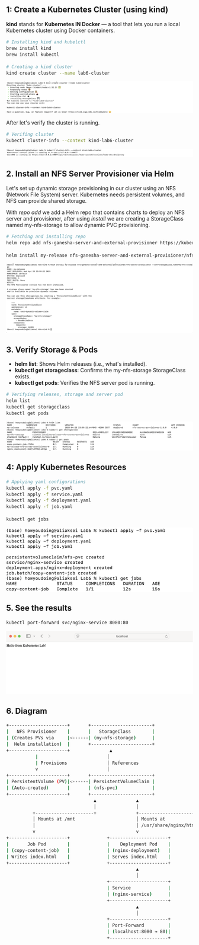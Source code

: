 ## 1: Create a Kubernetes Cluster (using kind)
**kind** stands for **Kubernetes IN Docker** — a tool that lets you run a local Kubernetes cluster using Docker containers.

```bash
# Installing kind and kubelctl
brew install kind
brew install kubectl

# Creating a kind cluster
kind create cluster --name lab6-cluster
```
![1.png](screens/1.png)

After let's verify the cluster is running.
```bash
# Verifing cluster
kubectl cluster-info --context kind-lab6-cluster
```

![2.png](screens/2.png)

## 2. Install an NFS Server Provisioner via Helm

Let's set up dynamic storage provisioning in our cluster using an NFS (Network File System) server. Kubernetes needs persistent volumes, and NFS can provide shared storage.

With *repo add* we add a Helm repo that contains charts to deploy an NFS server and provisioner, after using *install* we are creating a StorageClass named my-nfs-storage to allow dynamic PVC provisioning.

```bash
# Fetching and installing repo
helm repo add nfs-ganesha-server-and-external-provisioner https://kubernetes-sigs.github.io/nfs-ganesha-server-and-external-provisioner/

helm install my-release nfs-ganesha-server-and-external-provisioner/nfs-server-provisioner --set=storageClass.name=my-nfs-storage
```
![3.png](screens/3.png)

## 3. Verify Storage & Pods
- **helm list**: Shows Helm releases (i.e., what's installed).
- **kubectl get storageclass**: Confirms the my-nfs-storage StorageClass exists.
- **kubectl get pods**: Verifies the NFS server pod is running.
```bash
# Verifying releases, storage and server pod
helm list
kubectl get storageclass
kubectl get pods
```
![6.png](screens/6.png)

##  4: Apply Kubernetes Resources

```bash
# Applying yaml configurations
kubectl apply -f pvc.yaml
kubectl apply -f service.yaml
kubectl apply -f deployment.yaml
kubectl apply -f job.yaml

kubectl get jobs
```
![4.png](screens/4.png)

## 5. See the results
```bash
kubectl port-forward svc/nginx-service 8080:80
```
![5.png](screens/5.png)

## 6. Diagram
```bash
+----------------------+       +-----------------------+  
|   NFS Provisioner    |       |   StorageClass        |  
| (Creates PVs via     |<------| (my-nfs-storage)      |  
|  Helm installation)  |       +-----------------------+  
+----------------------+               ▲  
           |                          │  
           | Provisions               │ References  
           v                          │  
+----------------------+       +-----------------------+  
| PersistentVolume (PV)|<------| PersistentVolumeClaim |  
| (Auto-created)       |       | (nfs-pvc)             |  
+----------------------+       +-----------------------+  
                                 ▲               ▲  
                                 │               │  
          +----------------------+               +----------------------+  
          │ Mounts at /mnt                       │ Mounts at             
          │                                      │ /usr/share/nginx/html  
          v                                      v  
+----------------------+              +----------------------+  
|       Job Pod        |              |    Deployment Pod    |  
| (copy-content-job)   |              | (nginx-deployment)   |  
| Writes index.html    |              | Serves index.html    |  
+----------------------+              +----------------------+  
                                                 ▲  
                                                 │  
                                      +----------------------+  
                                      | Service              |  
                                      | (nginx-service)      |  
                                      +----------------------+  
                                                 ▲  
                                                 │  
                                      +----------------------+  
                                      | Port-Forward         |  
                                      | (localhost:8080 → 80)|  
                                      +----------------------+  
```